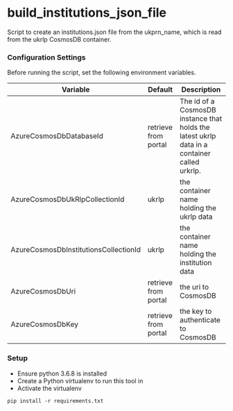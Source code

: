 build_institutions_json_file
=================
Script to create an institutions.json file from the ukprn_name, which is read from the ukrlp CosmosDB container.

### Configuration Settings

Before running the script, set the following environment variables.

| Variable                            | Default                | Description                                              |
| ----------------------------------- | ---------------------- | -------------------------------------------------------- |
| AzureCosmosDbDatabaseId | retrieve from portal | The id of a CosmosDB instance that holds the latest ukrlp data in a container called urkrlp.|
| AzureCosmosDbUkRlpCollectionId | ukrlp | the container name holding the ukrlp data |
| AzureCosmosDbInstitutionsCollectionId | ukrlp | the container name holding the institution data |
| AzureCosmosDbUri | retrieve from portal | the uri to CosmosDB |
| AzureCosmosDbKey | retrieve from portal | the key to authenticate to CosmosDB |


### Setup

* Ensure python 3.6.8 is installed
* Create a Python virtualenv to run this tool in
* Activate the virtualenv

```
pip install -r requirements.txt
```
